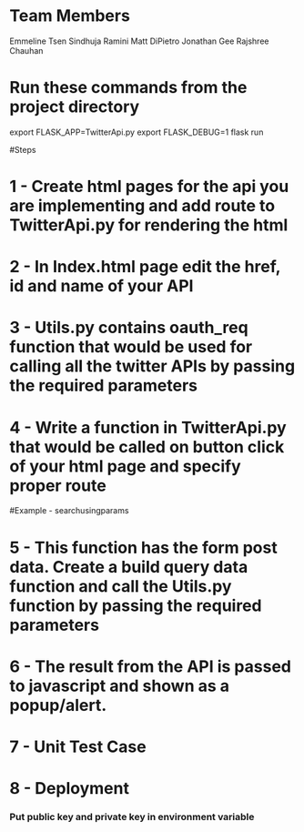 # Team Members
Emmeline Tsen
Sindhuja Ramini
Matt DiPietro
Jonathan Gee
Rajshree Chauhan

# Run these commands from the project directory
export FLASK_APP=TwitterApi.py
export FLASK_DEBUG=1
flask run


#Steps
# 1 - Create html pages for the api you are implementing and add route to TwitterApi.py for rendering the html

# 2 - In Index.html page edit the href, id and name of your API

# 3 - Utils.py contains oauth_req function that would be used for calling all the twitter APIs by passing the required parameters


# 4 - Write a function in TwitterApi.py that would be called on button click of your html page and specify proper route
#Example - searchusingparams

# 5 - This function has the form post data. Create a build query data function and call the Utils.py function by passing the required parameters
# 6 - The result from the API is passed to javascript and shown as a popup/alert.
# 7 - Unit Test Case
# 8 - Deployment


### Put public key and private key in environment variable





